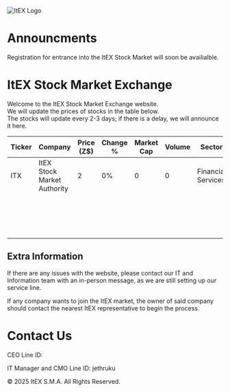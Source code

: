 ![ItEX Logo](https://i.imgur.com/bfsxPOA.jpg)

# Announcments
Registration for entrance into the ItEX Stock Market will soon be availialble.

# ItEX Stock Market Exchange
Welcome to the ItEX Stock Market Exchange website.  
We will update the prices of stocks in the table below.  
The stocks will update every 2-3 days; if there is a delay, we will announce it here.

| Ticker | Company | Price (Z$) | Change % | Market Cap | Volume | Sector |
| ------ | ------- | ---------- | -------- | ---------- | ------ | ------ |
| ITX    | ItEX Stock Market Authority | 2 | 0% | 0 | 0 | Financial Services |
|     |        |  |  |  |  |  |
|        |                    |   |    |   |   | |
|        |                    |   |    |   |   | |
|        |                    |   |    |   |   | |
|        |                    |   |    |   |   | |
|        |                    |   |    |   |   | |
|        |                    |   |    |   |   | |
|        |                    |   |    |   |   | |
|        |                    |   |    |   |   | |
|        |                    |   |    |   |   | |
|        |                    |   |    |   |   | |
|        |                    |   |    |   |   | |
|        |                    |   |    |   |   | |
|        |                    |   |    |   |   | |
|        |                    |   |    |   |   | |
|        |                    |   |    |   |   | |
|        |                    |   |    |   |   | |

## Extra Information
If there are any issues with the website, please contact our IT and Information team with an in-person message, as we are still setting up our service line.  

If any company wants to join the ItEX market, the owner of said company should contact the nearest ItEX representative to begin the process.

# Contact Us
CEO Line ID: 

IT Manager and CMO Line ID: jethruku

© 2025 ItEX S.M.A. All Rights Reserved.

